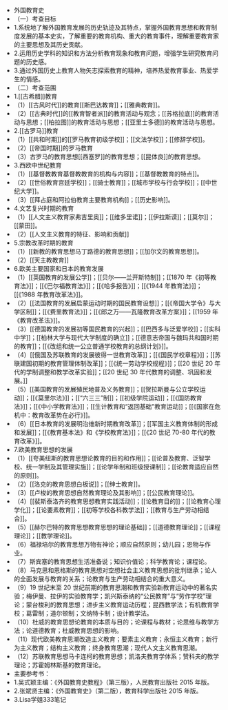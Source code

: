 - 外国教育史
- （一）考查目标
- 1.系统地了解外国教育发展的历史轨迹及其特点，掌握外国教育思想和教育制度发展的基本史实，了解重要的教育机构、重大的教育事件，理解重要教育家的主要思想及其历史贡献。
- 2.运用历史学科的知识和方法分析教育现象和教育问题，增强学生研究教育问题的历史感。
- 3.通过外国历史上教育人物矢志探索教育的精神，培养热爱教育事业、热爱学生的情感。
- （二）考查范围
- 1.[[古希腊]]教育
- （1）[[古风时代]]的教育[[斯巴达教育]]；[[雅典教育]]。
- （2）[[古典时代]]的[[教育智者派]]的教育活动与观念；[[苏格拉底]]的教育活动与思想；[[柏拉图]]的教育活动与思想；[[亚里士多德]]的教育活动与思想。
- 2.[[古罗马]]教育
- （1）[[共和时期]]的[[罗马教育初级学校]]；[[文法学校]]；[[修辞学校]]。
- （2）[[帝国时期]]的罗马教育
- （3）古罗马的教育思想[[西塞罗]]的教育思想；[[昆体良]]的教育思想。
- 3.西欧中世纪教育
- （1）[[基督教教育基督教教育的机构与内容]]；[[基督教教育的特点]]。
- （2）[[世俗教育宫廷学校]]；[[骑士教育]]；[[城市学校与行会学校]]；[[中世纪大学]]。
- （3）[[拜占庭和阿拉伯教育主要教育机构]]；[[历史影响]]。
- 4.文艺复兴时期的教育
- （1）[[人文主义教育家弗吉里奥]]；[[维多里诺]]；[[伊拉斯谟]]；[[莫尔]]；[[蒙田]]。
- （2）[[人文主义教育的特征、影响和贡献]]
- 5.宗教改革时期的教育
- （1）[[新教的教育思想马丁路德的教育思想]]；[[加尔文的教育思想]]。
- （2）[[天主教教育]]
- 6.欧美主要国家和日本的教育发展
- （1）[[英国教育的发展公学]]；[[贝尔——兰开斯特制]]；[[1870 年《初等教育法》]]；[[《巴尔福教育法》]]；[[《哈多报告》]]；[[《1944 年教育法》]]；[[《1988 年教育改革法》]]。
- （2）[[法国教育的发展启蒙运动时期的国民教育设想]]；[[《帝国大学令》与大学区制]]；[[《费里教育法》]]；[[《郎之万——瓦隆教育改革方案》]]；[[1959 年《教育改革法》]]。
- （3）[[德国教育的发展初等国民教育的兴起]]；[[巴西多与泛爱学校]]；[[实科中学]]；[[柏林大学与现代大学制度的确立]]；[[德意志帝国与魏玛共和国时期的教育]]；[[《改组和统一公立普通学校教育的总纲计划》]]。
- （4）[[俄国及苏联教育的发展彼得一世教育改革]]；[[《国民学校章程》]]；[[苏联建国初期的教育管理体制改革]]；[[《统一劳动学校规程》]]；[[20 世纪 20 年代的学制调整和教学改革实验]]；[[20 世纪 30 年代教育的调整、巩固和发展。]]
- （5）[[美国教育的发展殖民地普及义务教育]]；[[贺拉斯曼与公立学校运动]]；[[《莫里尔法》]]；[[“六三三”制]]；[[初级学院运动]]；[[《国防教育法》]]；[[《中小学教育法》]]；[[生计教育和“返回基础”教育运动]]；[[《国家在危机中：教育改革势在必行》]]。
- （6）[[日本教育的发展明治维新时期教育改革]]；[[军国主义教育体制的形成和发展]]；[[《教育基本法》和《学校教育法》]]；[[《20 世纪 70-80 年代的教育改革》]]。
- 7.欧美教育思想的发展
- （1）[[夸美纽斯的教育思想论教育的目的和作用]]；[[论普及教育、泛智学校、统一学制及其管理实施]]；[[论学年制和班级授课制]]；[[论教育适应自然的原则]]。
- （2）[[洛克的教育思想白板说]]；[[绅士教育]]。
- （3）[[卢梭的教育思想自然教育理论及其影响]]；[[公民教育理论]]。
- （4）[[裴斯泰洛齐的教育思想教育实践活动]]；[[论教育目的]]；[[论教育心理学化]]；[[论要素教育]]；[[初等学校各科教学法]]；[[教育与生产劳动相结合]]。
- （5）[[赫尔巴特的教育思想教育思想的理论基础]]；[[道德教育理论]]；[[课程理论]]；[[教学理论]]。
- （6）福禄培尔的教育思想万物有神论；顺应自然原则；幼儿园；恩物与作业。
- （7）斯宾塞的教育思想生活准备说；知识价值论；科学教育论；课程论。
- （8）马克思和恩格斯的教育思想对空想社会主义教育思想的批判继承；论人的全面发展与教育的关系；论教育与生产劳动相结合的重大意义。
- （9）19 世纪末至 20 世纪前期的教育思潮和教育实验新教育运动中的著名实验；梅伊曼、拉伊的实验教育学；凯兴斯泰纳的“公民教育”与“劳作学校”理论；蒙台梭利的教育思想；进步主义教育运动历程；昆西教学法；有机教育学校；葛雷制；道尔顿制；文纳特卡制；设计教学法。
- （10）杜威的教育思想论教育的本质与目的；论课程与教材；论思维与教学方法；论道德教育；杜威教育思想的影响。
- （11）现代欧美教育思潮改造主义教育；要素主义教育；永恒主义教育；新行为主义教育；结构主义教育；终身教育思潮；现代人文主义教育思潮。
- （12）苏联教育思想马卡连柯的教育思想；凯洛夫教育学体系；赞科夫的教学理论；苏霍姆林斯基的教育理论。
- 主要参考书：
- 1.吴式颖主编：《外国教育史教程》（第三版），人民教育出版社 2015 年版。
- 2.张斌贤主编：《外国教育史》（第二版），教育科学出版社 2015 年版。
- 3.Lisa学姐333笔记